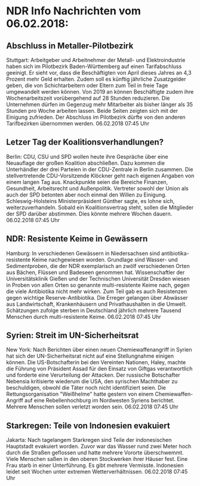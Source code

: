 # NDR Info Nachrichten vom 06.02.2018:


## Abschluss in Metaller-Pilotbezirk
Stuttgart:	Arbeitgeber und Arbeitnehmer der Metall- und Elektroindustrie haben sich im Pilotbezirk Baden-Württemberg auf einen Tarifabschluss geeinigt. Er sieht vor, dass die Beschäftigten von April dieses Jahres an 4,3 Prozent mehr Geld erhalten. Zudem soll es künftig jährliche Zusatzgelder geben, die von Schichtarbeitern oder Eltern zum Teil in freie Tage umgewandelt werden können. Von 2019 an können Beschäftigte zudem ihre Wochenarbeitszeit vorübergehend auf 28 Stunden reduzieren. Die Unternehmen dürfen im Gegenzug mehr Mitarbeiter als bisher länger als 35 Stunden pro Woche arbeiten lassen. Beide Seiten zeigten sich mit der Einigung zufrieden. Der Abschluss im Pilotbezirk dürfte von den anderen Tarifbezirken übernommen werden. 06.02.2018 07:45 Uhr 

## Letzer Tag der Koalitionsverhandlungen?
Berlin:	CDU, CSU und SPD wollen heute ihre Gespräche über eine Neuauflage der großen Koalition abschließen. Dazu kommen die Unterhändler der drei Parteien in der CDU-Zentrale in Berlin zusammen. Die stellvertretende CDU-Vorsitzende Klöckner geht nach eigenen Angaben von einem langen Tag aus. Knackpunkte seien die Bereiche Finanzen, Gesundheit, Arbeitsrecht und Außenpolitik. Vertreter sowohl der Union als auch der SPD betonten aber noch einmal den Willen zu Einigung. Schleswig-Holsteins Ministerpräsident Günther sagte, es lohne sich, weiterzuverhandeln. Sobald ein Koalitionsvertrag steht, sollen die Mitglieder der SPD darüber abstimmen. Dies könnte mehrere Wochen dauern. 06.02.2018 07:45 Uhr 

## NDR: Resistente Keime in Gewässern
Hamburg: In verschiedenen Gewässern in Niedersachsen sind antibiotika-resistente Keime nachgewiesen worden. Grundlage sind Wasser- und Sedimentproben, die der NDR exemplarisch an zwölf verschiedenen Orten aus Bächen, Flüssen und Badeseen genommen hat. Wissenschaftler der Universitätsklinik Gießen und der Technischen Universität Dresden wiesen in Proben von allen Orten so genannte multi-resistente Keime nach, gegen die viele Antibiotika nicht mehr wirken. Zum Teil gab es auch Resistenzen gegen wichtige Reserve-Antibiotika. Die Erreger gelangen über Abwässer aus Landwirtschaft, Krankenhäusern und Privathaushalten in die Umwelt. Schätzungen zufolge sterben in Deutschland jährlich mehrere Tausend Menschen durch multi-resistente Keime. 06.02.2018 07:45 Uhr 

## Syrien: Streit im UN-Sicherheitsrat
New York: Nach Berichten über einen neuen Chemiewaffenangriff in Syrien hat sich der UN-Sicherheitsrat nicht auf eine Stellungnahme einigen können. Die US-Botschafterin bei den Vereinten Nationen, Haley, machte die Führung von Präsident Assad für den Einsatz von Giftgas verantwortlich und forderte eine Verurteilung der Attacken. Der russische Botschafter Nebensia kritisierte wiederum die USA, den syrischen Machthaber zu beschuldigen, obwohl die Täter noch nicht identifiziert seien. Die Rettungsorganisation "Weißhelme" hatte gestern von einem Chemiewaffen-Angriff auf eine Rebellenhochburg im Nordwesten Syriens berichtet. Mehrere Menschen sollen verletzt worden sein. 06.02.2018 07:45 Uhr 

## Starkregen: Teile von Indonesien evakuiert
Jakarta: Nach tagelangem Starkregen sind Teile der indonesischen Hauptstadt evakuiert worden. Zuvor war das Wasser rund zwei Meter hoch durch die Straßen geflossen und hatte mehrere Vororte überschwemmt. Viele Menschen saßen in den oberen Stockwerken ihrer Häuser fest. Eine Frau starb in einer Unterführung. Es gibt mehrere Vermisste. Indonesien leidet seit Wochen unter extremen Wetterverhältnissen. 06.02.2018 07:45 Uhr 
